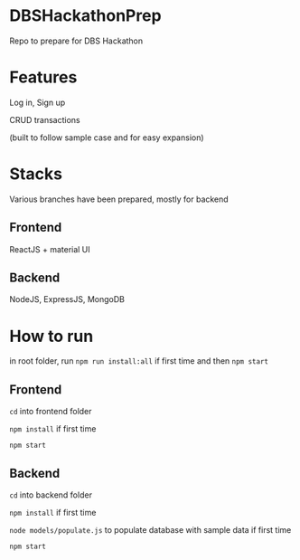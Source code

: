 # DBSHackathonPrep
Repo to prepare for DBS Hackathon

# Features 
Log in, Sign up

CRUD transactions

(built to follow sample case and for easy expansion)

# Stacks
Various branches have been prepared, mostly for backend

## Frontend
ReactJS + material UI

## Backend
NodeJS, ExpressJS, MongoDB

# How to run
in root folder, run ```npm run install:all``` if first time and then ```npm start```

## Frontend
```cd``` into frontend folder

```npm install``` if first time

```npm start```

## Backend
```cd``` into backend folder

```npm install``` if first time

```node models/populate.js``` to populate database with sample data if first time

```npm start```
